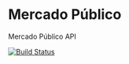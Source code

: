 # Mercado Público
Mercado Público API

[![Build Status](https://travis-ci.org/mathiasd88/mercado-publico.svg?branch=master)](https://travis-ci.org/mathiasd88/chilean-credentials)